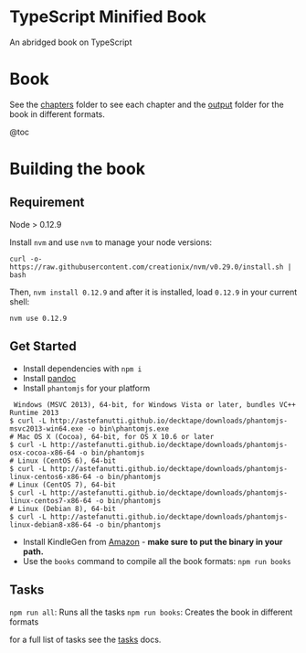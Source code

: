 # TypeScript Minified Book

An abridged book on TypeScript

# Book
See the [chapters](./chapters) folder to see each chapter and the [output](output) folder for the book in different formats.

@toc

# Building the book

## Requirement

Node > 0.12.9

Install `nvm` and use `nvm` to manage your node versions:

```
curl -o- https://raw.githubusercontent.com/creationix/nvm/v0.29.0/install.sh | bash
```

Then, `nvm install 0.12.9` and after it is installed, load `0.12.9` in your current shell:

    nvm use 0.12.9

## Get Started

- Install dependencies with `npm i`
- Install [pandoc](http://pandoc.org/installing.html)
- Install `phantomjs` for your platform

```
 Windows (MSVC 2013), 64-bit, for Windows Vista or later, bundles VC++ Runtime 2013
$ curl -L http://astefanutti.github.io/decktape/downloads/phantomjs-msvc2013-win64.exe -o bin\phantomjs.exe
# Mac OS X (Cocoa), 64-bit, for OS X 10.6 or later
$ curl -L http://astefanutti.github.io/decktape/downloads/phantomjs-osx-cocoa-x86-64 -o bin/phantomjs
# Linux (CentOS 6), 64-bit
$ curl -L http://astefanutti.github.io/decktape/downloads/phantomjs-linux-centos6-x86-64 -o bin/phantomjs
# Linux (CentOS 7), 64-bit
$ curl -L http://astefanutti.github.io/decktape/downloads/phantomjs-linux-centos7-x86-64 -o bin/phantomjs
# Linux (Debian 8), 64-bit
$ curl -L http://astefanutti.github.io/decktape/downloads/phantomjs-linux-debian8-x86-64 -o bin/phantomjs
```

- Install KindleGen from [Amazon](https://www.amazon.com/gp/feature.html?docId=1000765211) - **make sure to put the binary in your path.**
- Use the `books` command to compile all the book formats: `npm run books`

## Tasks

`npm run all`: Runs all the tasks
`npm run books`: Creates the book in different formats

for a full list of tasks see the [tasks](tasks.md) docs.
